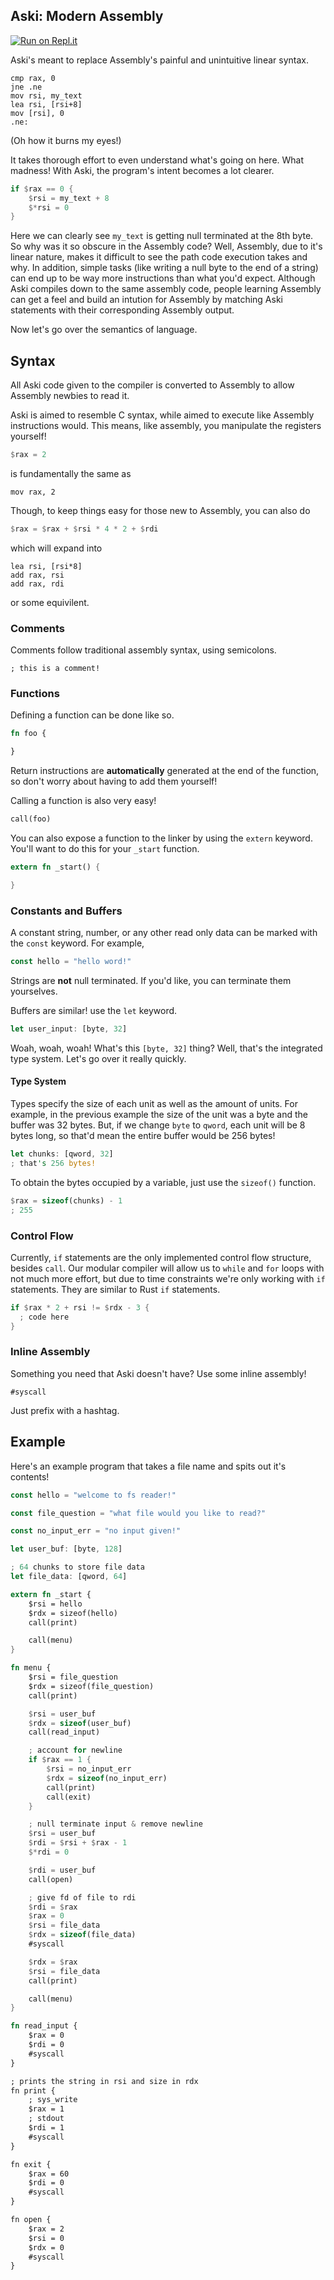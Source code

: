 ## Aski: Modern Assembly

[![Run on Repl.it](https://repl.it/badge/github/aski/aski)](https://repl.it/@aski/aski)

Aski's meant to replace Assembly's painful and unintuitive linear syntax.

```assembly
cmp rax, 0
jne .ne
mov rsi, my_text
lea rsi, [rsi+8]
mov [rsi], 0
.ne:
```

(Oh how it burns my eyes!)

It takes thorough effort to even understand what's going on here. What madness! With Aski, the program's intent becomes a lot clearer.

```rust
if $rax == 0 {
	$rsi = my_text + 8
	$*rsi = 0
}
```

Here we can clearly see `my_text` is getting null terminated at the 8th byte. So why was it so obscure in the Assembly code? Well, Assembly, due to it's linear nature, makes it difficult to see the path code execution takes and why. In addition, simple tasks (like writing a null byte to the end of a string) can end up to be way more instructions than what you'd expect. Although Aski compiles down to the same assembly code, people learning Assembly can get a feel and build an intution for Assembly by matching Aski statements with their corresponding Assembly output.

Now let's go over the semantics of language.

## Syntax

All Aski code given to the compiler is converted to Assembly to allow Assembly newbies to read it.

Aski is aimed to resemble C syntax, while aimed to execute like Assembly instructions would. This means, like assembly, you manipulate the registers yourself!

````rust
$rax = 2
````

 is fundamentally the same as

```assembly
mov rax, 2
```

Though, to keep things easy for those new to Assembly, you can also do

```rust
$rax = $rax + $rsi * 4 * 2 + $rdi
```

which will expand into

```assembly
lea rsi, [rsi*8]
add rax, rsi
add rax, rdi
```

or some equivilent.

### Comments

Comments follow traditional assembly syntax, using semicolons.

```assembly
; this is a comment!
```



### Functions

Defining a function can be done like so.

```rust
fn foo {

}
```

Return instructions are **automatically** generated at the end of the function, so don't worry about having to add them yourself!

Calling a function is also very easy!

```rust
call(foo)
```

You can also expose a function to the linker by using the `extern` keyword. You'll want to do this for your `_start` function.

```rust
extern fn _start() {

}
```

### Constants and Buffers

A constant string, number, or any other read only data can be marked with the `const` keyword. For example,

```rust
const hello = "hello word!"
```

Strings are **not** null terminated. If you'd like, you can terminate them yourselves.

Buffers are similar! use the `let` keyword.

```rust
let user_input: [byte, 32]
```

Woah, woah, woah! What's this `[byte, 32]` thing? Well, that's the integrated type system. Let's go over it really quickly.

#### Type System

Types specify the size of each unit as well as the amount of units. For example, in the previous example the size of the unit was a byte and the buffer was 32 bytes. But, if we change `byte` to `qword`, each unit will be 8 bytes long, so that'd mean the entire buffer would be 256 bytes!

```rust
let chunks: [qword, 32]
; that's 256 bytes!
```

To obtain the bytes occupied by a variable, just use the `sizeof()` function.

````rust
$rax = sizeof(chunks) - 1
; 255
````

### Control Flow

Currently, `if` statements are the only implemented control flow structure, besides `call`. Our modular compiler will allow us to `while` and `for` loops with not much more effort, but due to time constraints we're only working with `if` statements. They are similar to Rust `if` statements.

```rust
if $rax * 2 + rsi != $rdx - 3 {
  ; code here
}
```

### Inline Assembly

Something you need that Aski doesn't have? Use some inline assembly!

```assembly
#syscall
```

Just prefix with a hashtag.

## Example

Here's an example program that takes a file name and spits out it's contents!

```rust
const hello = "welcome to fs reader!"

const file_question = "what file would you like to read?"

const no_input_err = "no input given!"

let user_buf: [byte, 128]

; 64 chunks to store file data
let file_data: [qword, 64]

extern fn _start {
    $rsi = hello
    $rdx = sizeof(hello)
    call(print)

    call(menu)
}

fn menu {
    $rsi = file_question
    $rdx = sizeof(file_question)
    call(print)

    $rsi = user_buf
    $rdx = sizeof(user_buf)
    call(read_input)

    ; account for newline
    if $rax == 1 {
        $rsi = no_input_err
        $rdx = sizeof(no_input_err)
        call(print)
        call(exit)
    }

    ; null terminate input & remove newline
    $rsi = user_buf
    $rdi = $rsi + $rax - 1
    $*rdi = 0

    $rdi = user_buf
    call(open)

    ; give fd of file to rdi
    $rdi = $rax
    $rax = 0
    $rsi = file_data
    $rdx = sizeof(file_data)
    #syscall

    $rdx = $rax
    $rsi = file_data
    call(print)

    call(menu)
}

fn read_input {
    $rax = 0
    $rdi = 0
    #syscall
}

; prints the string in rsi and size in rdx
fn print {
    ; sys_write
    $rax = 1
    ; stdout
    $rdi = 1
    #syscall
}

fn exit {
    $rax = 60
    $rdi = 0
    #syscall
}

fn open {
    $rax = 2
    $rsi = 0
    $rdx = 0
    #syscall
}
```